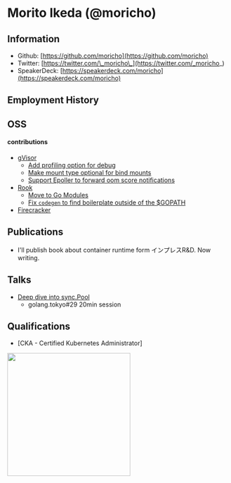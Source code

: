 # Morito Ikeda (@moricho)

## Information
- Github: [https://github.com/moricho](https://github.com/moricho)
- Twitter: [https://twitter.com/\_moricho\_](https://twitter.com/_moricho_)
- SpeakerDeck: [https://speakerdeck.com/moricho](https://speakerdeck.com/moricho)

## Employment History

## OSS

#### contributions

- [gVisor](https://github.com/google/gvisor)
  - [Add profiling option for debug](https://github.com/google/gvisor/pull/1951)
  - [Make mount type optional for bind mounts](https://github.com/google/gvisor/pull/2487)
  - [Support Epoller to forward oom score notifications](https://github.com/google/gvisor-containerd-shim/issues/56)
- [Rook](https://github.com/rook/rook)
  - [Move to Go Modules](https://github.com/rook/rook/pull/4984)
  - [Fix `codegen` to find boilerplate outside of the $GOPATH](https://github.com/rook/rook/pull/5110)
- [Firecracker](https://github.com/firecracker-microvm/firecracker)

## Publications
- I'll publish book about container runtime form インプレスR&D. Now writing.

## Talks
- [Deep dive into sync.Pool](https://speakerdeck.com/moricho/deep-dive-into-sync-dot-pool)
  - golang.tokyo#29 20min session

## Qualifications
- [CKA - Certified Kubernetes Administrator]
<img width="280" src="https://moricho.github.io/images/cka.png">
